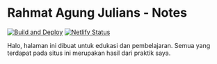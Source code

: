 # Rahmat Agung Julians - Notes

[![Build and Deploy](https://github.com/rahmatagungj/rahmatagungj.github.io/actions/workflows/build-jekyll.yml/badge.svg?branch=main)](https://github.com/rahmatagungj/rahmatagungj.github.io/actions/workflows/build-jekyll.yml) [![Netlify Status](https://api.netlify.com/api/v1/badges/ec1c69b3-1571-4718-a8b4-d0acbfa91ea0/deploy-status)](https://app.netlify.com/sites/rahmatagungjulians/deploys)

Halo, halaman ini dibuat untuk edukasi dan pembelajaran.
Semua yang terdapat pada situs ini merupakan hasil dari praktik saya.
